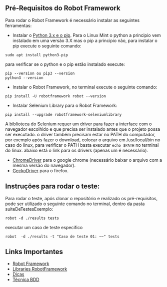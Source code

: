 
## Pré-Requisitos do Robot Framework
Para rodar o Robot Framework é necessário instalar as seguintes ferramentas:

- Instalar o [Python 3.x e o pip](https://www.python.org/downloads/).
Para o Linux Mint o python a principio vem instalado em uma versão 3.X mas o pip a principio não, para instalar o pip execute o seguinte comando:
```
sudo apt install python3-pip
```
para verificar se o python e o pip estão instalado execute:
```
pip --version ou pip3 --version
python3 --version

```
- Instalar o Robot Framework, no terminal execute o seguinte comando: 
```
pip install -U robotframework robot --version
```
- Instalar Selenium Library para o Robot Framework:
```
pip install --upgrade robotframework-seleniumlibrary
```
A biblioteca do Selenium requer um driver para fazer a interface com o navegador escolhido e que precisa ser instalado antes que o projeto possa ser executado. o driver também precisam estar no PATH do computador, por exemplo após fazer o download, colocar o arquivo em /usr/local/bin no caso do linux, para verificar o PATH basta executar ``` echo $PATH ``` no terminal do linux. abaixo está o link para os drivers (apenas um é necessário).
- [ChromeDriver](https://chromedriver.chromium.org/downloads) para o google chrome (necessário baixar o arquivo com a mesma versão do navegador).
- [GeckoDriver](https://github.com/mozilla/geckodriver/releases) para o firefox.

## Instruções para rodar o teste:
Para rodar o teste, após clonar o repositório e realizado os pré-requisitos, pode ser utilizado o seguinte comando no terminal, dentro da pasta suiteDeTestesExemplo:
```
robot -d ./results tests 
```
executar um caso de teste especifico

```
robot  -d ./results -t "Caso de teste 01: ~~" tests
```

## Links Importantes
- [Robot Framework](https://robotframework.org/#libraries)
- [Libraries RobotFramework](https://robotframework.org/#libraries)
- [Dicas](http://robotizandotestes.blogspot.com/)
- [Técnica BDD](https://www.primecontrol.com.br/bdd-e-muito-mais-do-que-casos-de-testes/)

